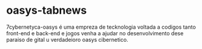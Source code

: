 # oasys-tabnews
7cybernetyca-oasys é uma empreza de tecknologia voltada a codigos tanto front-end e back-end e jogos venha a ajudar no desenvolvimento dese paraiso de gital u verdadeioro oasys cibernetico.
